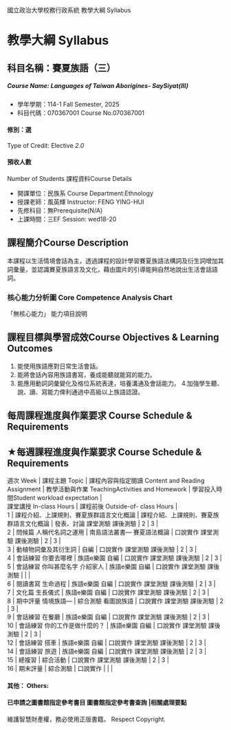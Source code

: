 國立政治大學校務行政系統 教學大綱 Syllabus
# 教學大綱 Syllabus
##  科目名稱：賽夏族語（三）
#####  Course Name: Languages of Taiwan Aborigines- SaySiyat(III)
  * 學年學期：114-1 Fall Semester, 2025 
  * 科目代碼：070367001 Course No.070367001
#### 修別：選
Type of Credit: Elective 
_2.0_
#### 預收人數
Number of Students
課程資料Course Details
  * 開課單位：民族系 Course Department:Ethnology 
  * 授課老師：風英輝 Instructor: FENG YING-HUI 
  * 先修科目：無Prerequisite(N/A)
  * 上課時間：三EF Session: wed18-20
##  課程簡介Course Description
本課程以生活情境會話為主，透過課程的設計學習賽夏族語法構詞及衍生詞增加其詞彙量，並認識賽夏族語言及文化，藉由圖片的引導能夠自然地說出生活會話語詞。
###  核心能力分析圖 Core Competence Analysis Chart
「無核心能力」 
能力項目說明
##  課程目標與學習成效Course Objectives & Learning Outcomes 
1. 能使用族語應對日常生活會話。
2. 能將會話內容用族語書寫，養成能聽就能寫的能力。
3. 能應用動詞詞彙變化及格位系統表達，培養溝通及會話能力。
4.加強學生聽、說、讀、寫能力俾利通過中高級以上族語認證。
##  每周課程進度與作業要求 Course Schedule & Requirements
★每週課程進度與作業要求 Course Schedule & Requirements  
---  
週次 Week |  課程主題 Topic |  課程內容與指定閱讀 Content and Reading Assignment |  教學活動與作業 TeachingActivities and Homework |  學習投入時間Student workload expectation |   
課堂講授 In-class Hours |  課程前後 Outside-of- class Hours |   
1 |  課程介紹、上課規則、賽夏族群語言文化概論 |  課程介紹、上課規則、賽夏族群語言文化概論 |  發表、討論 課堂測驗 課後測驗 |  2 |  3 |   
2 |  問候篇 人稱代名詞之運用 |  南島語法叢書— 賽夏語法概論 |  口說實作 課堂測驗 課後測驗 |  2 |  3 |   
3 |  動植物詞彙及其衍生詞 |  自編 |  口說實作 課堂測驗 課後測驗 |  2 |  3 |   
4 |  會話練習 你要去哪裡 |  族語e樂園 自編 |  口說實作 課堂測驗 課後測驗 |  2 |  3 |   
5 |  會話練習 你叫甚麼名字 介紹家人 |  族語e樂園 自編 |  口說實作 課堂測驗 課後測驗 |  |  |   
6 |  閱讀書寫 生命過程 |  族語e樂園 自編 |  口說實作 課堂測驗 課後測驗 |  2 |  3 |   
7 |  文化篇 生長儀式 |  族語e樂園 自編 |  口說實作 課堂測驗 課後測驗 |  2 |  3 |   
8 |  期中評量 情境族語— |  綜合測驗 看圖說族語 |  口說實作 課堂測驗 課後測驗 |  2 |  3 |   
9 |  會話練習 在餐廳 |  族語e樂園 自編 |  口說實作 課堂測驗 課後測驗 |  2 |  3 |   
10 |  會話練習 你的工作是做什麼的？ |  族語e樂園 自編 |  口說實作 課堂測驗 課後測驗 |  2 |  3 |   
12 |  會話練習 搭車 |  族語e樂園 自編 |  口說實作 課堂測驗 課後測驗 |  2 |  3 |   
14 |  會話練習 旅遊 |  族語e樂園 自編 |  口說實作 課堂測驗 課後測驗 |  2 |  3 |   
15 |  總複習 |  綜合活動 |  口說實作 課堂測驗 課後測驗 |  2 |  3 |   
16 |  期末評量 |  綜合測驗 |  口說實作 |  |  |   
####  其他： Others:
####  已申請之圖書館指定參考書目  圖書館指定參考書查詢 |相關處理要點
維護智慧財產權，務必使用正版書籍。 Respect Copyright.